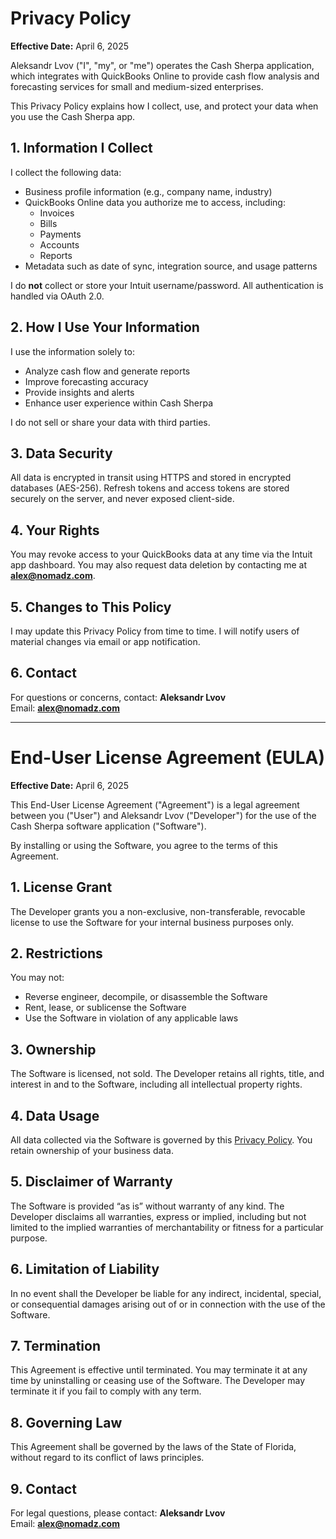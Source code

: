 # Privacy Policy

**Effective Date:** April 6, 2025

Aleksandr Lvov ("I", "my", or "me") operates the Cash Sherpa application, which integrates with QuickBooks Online to provide cash flow analysis and forecasting services for small and medium-sized enterprises.

This Privacy Policy explains how I collect, use, and protect your data when you use the Cash Sherpa app.

## 1. Information I Collect
I collect the following data:
- Business profile information (e.g., company name, industry)
- QuickBooks Online data you authorize me to access, including:
  - Invoices
  - Bills
  - Payments
  - Accounts
  - Reports
- Metadata such as date of sync, integration source, and usage patterns

I do **not** collect or store your Intuit username/password. All authentication is handled via OAuth 2.0.

## 2. How I Use Your Information
I use the information solely to:
- Analyze cash flow and generate reports
- Improve forecasting accuracy
- Provide insights and alerts
- Enhance user experience within Cash Sherpa

I do not sell or share your data with third parties.

## 3. Data Security
All data is encrypted in transit using HTTPS and stored in encrypted databases (AES-256). Refresh tokens and access tokens are stored securely on the server, and never exposed client-side.

## 4. Your Rights
You may revoke access to your QuickBooks data at any time via the Intuit app dashboard. You may also request data deletion by contacting me at **alex@nomadz.com**.

## 5. Changes to This Policy
I may update this Privacy Policy from time to time. I will notify users of material changes via email or app notification.

## 6. Contact
For questions or concerns, contact:
**Aleksandr Lvov**  
Email: **alex@nomadz.com**

---

# End-User License Agreement (EULA)

**Effective Date:** April 6, 2025

This End-User License Agreement ("Agreement") is a legal agreement between you ("User") and Aleksandr Lvov ("Developer") for the use of the Cash Sherpa software application ("Software").

By installing or using the Software, you agree to the terms of this Agreement.

## 1. License Grant
The Developer grants you a non-exclusive, non-transferable, revocable license to use the Software for your internal business purposes only.

## 2. Restrictions
You may not:
- Reverse engineer, decompile, or disassemble the Software
- Rent, lease, or sublicense the Software
- Use the Software in violation of any applicable laws

## 3. Ownership
The Software is licensed, not sold. The Developer retains all rights, title, and interest in and to the Software, including all intellectual property rights.

## 4. Data Usage
All data collected via the Software is governed by this [Privacy Policy](#privacy-policy). You retain ownership of your business data.

## 5. Disclaimer of Warranty
The Software is provided “as is” without warranty of any kind. The Developer disclaims all warranties, express or implied, including but not limited to the implied warranties of merchantability or fitness for a particular purpose.

## 6. Limitation of Liability
In no event shall the Developer be liable for any indirect, incidental, special, or consequential damages arising out of or in connection with the use of the Software.

## 7. Termination
This Agreement is effective until terminated. You may terminate it at any time by uninstalling or ceasing use of the Software. The Developer may terminate it if you fail to comply with any term.

## 8. Governing Law
This Agreement shall be governed by the laws of the State of Florida, without regard to its conflict of laws principles.

## 9. Contact
For legal questions, please contact:
**Aleksandr Lvov**  
Email: **alex@nomadz.com**

